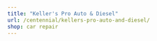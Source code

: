 ```yaml
---
title: "Keller's Pro Auto & Diesel"
url: /centennial/kellers-pro-auto-and-diesel/
shop: car repair
---
```


